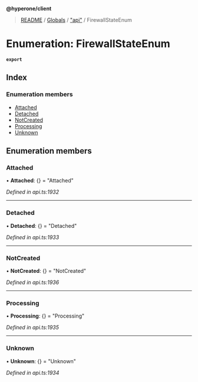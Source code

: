 **@hyperone/client**

> [README](../README.md) / [Globals](../globals.md) / ["api"](../modules/_api_.md) / FirewallStateEnum

# Enumeration: FirewallStateEnum

**`export`** 

## Index

### Enumeration members

* [Attached](_api_.firewallstateenum.md#attached)
* [Detached](_api_.firewallstateenum.md#detached)
* [NotCreated](_api_.firewallstateenum.md#notcreated)
* [Processing](_api_.firewallstateenum.md#processing)
* [Unknown](_api_.firewallstateenum.md#unknown)

## Enumeration members

### Attached

•  **Attached**: {} = "Attached"

*Defined in api.ts:1932*

___

### Detached

•  **Detached**: {} = "Detached"

*Defined in api.ts:1933*

___

### NotCreated

•  **NotCreated**: {} = "NotCreated"

*Defined in api.ts:1936*

___

### Processing

•  **Processing**: {} = "Processing"

*Defined in api.ts:1935*

___

### Unknown

•  **Unknown**: {} = "Unknown"

*Defined in api.ts:1934*
